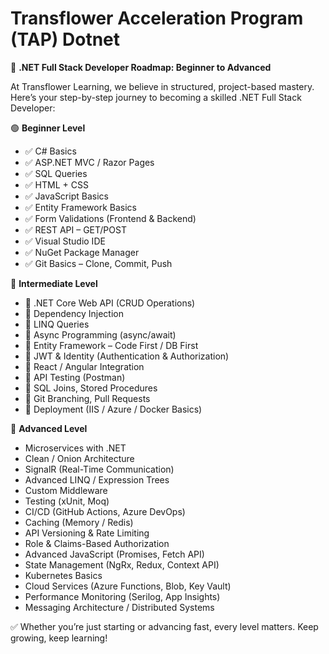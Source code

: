 # Transflower Acceleration Program (TAP) Dotnet

🚀 **.NET Full Stack Developer Roadmap: Beginner to Advanced**

At Transflower Learning, we believe in structured, project-based mastery. Here’s your step-by-step journey to becoming a skilled .NET Full Stack Developer:

🟢 **Beginner Level**
- ✅ C# Basics
- ✅ ASP.NET MVC / Razor Pages
- ✅ SQL Queries
- ✅ HTML + CSS
- ✅ JavaScript Basics
- ✅ Entity Framework Basics
- ✅ Form Validations (Frontend & Backend)
- ✅ REST API – GET/POST
- ✅ Visual Studio IDE
- ✅ NuGet Package Manager
- ✅ Git Basics – Clone, Commit, Push


🔵 **Intermediate Level**
- 🚀 .NET Core Web API (CRUD Operations)
- 🚀 Dependency Injection
- 🚀 LINQ Queries
- 🚀 Async Programming (async/await)
- 🚀 Entity Framework – Code First / DB First
- 🚀 JWT & Identity (Authentication & Authorization)
- 🚀 React / Angular Integration
- 🚀 API Testing (Postman)
- 🚀 SQL Joins, Stored Procedures
- 🚀 Git Branching, Pull Requests
- 🚀 Deployment (IIS / Azure / Docker Basics)



🔴 **Advanced Level**
- Microservices with .NET
- Clean / Onion Architecture
- SignalR (Real-Time Communication)
- Advanced LINQ / Expression Trees
- Custom Middleware
- Testing (xUnit, Moq)
- CI/CD (GitHub Actions, Azure DevOps)
- Caching (Memory / Redis)
- API Versioning & Rate Limiting
- Role & Claims-Based Authorization
- Advanced JavaScript (Promises, Fetch API)
- State Management (NgRx, Redux, Context API)
- Kubernetes Basics
- Cloud Services (Azure Functions, Blob, Key Vault)
- Performance Monitoring (Serilog, App Insights)
- Messaging Architecture / Distributed Systems

✅ Whether you’re just starting or advancing fast, every level matters. Keep growing, keep learning!
